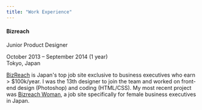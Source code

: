 ```yaml
---
title: "Work Experience"
---
```


#### Bizreach

<p class="resume-position">Junior Product Designer</p>

<p class="resume-date">October 2013 – September 2014 (1 year)<br>Tokyo, Japan</p>

<a href="https://www.bizreach.jp/" target="_blank">BizReach</a> is Japan's top job site exclusive to business executives who earn > $100k/year. I was the 13th designer to join the team and worked on front-end design (Photoshop) and coding (HTML/CSS). My most recent project was <a href="https://woman.bizreach.jp/" target="_blank">Bizreach Woman</a>, a job site specifically for female business executives in Japan.

